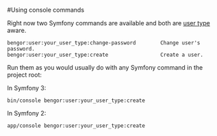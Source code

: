 #Using console commands

Right now two Symfony commands are available and both are [user type](usage_multiple_users.md) aware. 

```
bengor:user:your_user_type:change-password        Change user's password.
bengor:user:your_user_type:create                 Create a user.
```

Run them as you would usually do with any Symfony command in the project root:

In Symfony 3:
```
bin/console bengor:user:your_user_type:create
```

In Symfony 2:
```
app/console bengor:user:your_user_type:create
```



